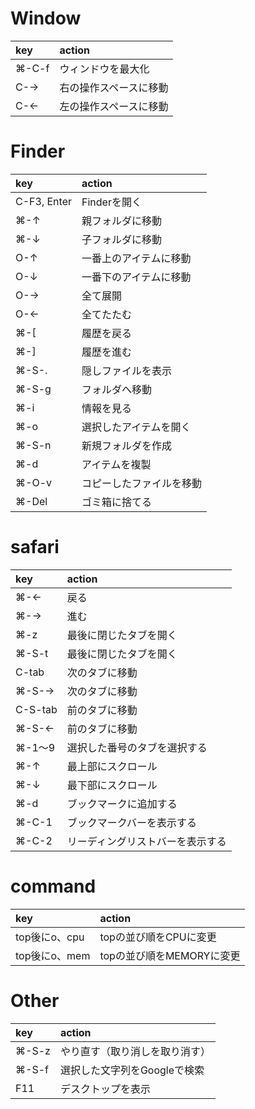 #  Window
| key   | action                 |
|:------|:-----------------------|
| ⌘-C-f | ウィンドウを最大化     |
| C-→   | 右の操作スペースに移動 |
| C-←   | 左の操作スペースに移動 |

#  Finder
| key         | action                   |
|:------------|:-------------------------|
| C-F3, Enter | Finderを開く             |
| ⌘-↑         | 親フォルダに移動         |
| ⌘-↓         | 子フォルダに移動         |
| O-↑         | 一番上のアイテムに移動   |
| O-↓         | 一番下のアイテムに移動   |
| O-→         | 全て展開                 |
| O-←         | 全てたたむ               |
| ⌘-[         | 履歴を戻る               |
| ⌘-]         | 履歴を進む               |
| ⌘-S-.       | 隠しファイルを表示       |
| ⌘-S-g       | フォルダへ移動           |
| ⌘-i         | 情報を見る               |
| ⌘-o         | 選択したアイテムを開く   |
| ⌘-S-n       | 新規フォルダを作成       |
| ⌘-d         | アイテムを複製           |
| ⌘-O-v       | コピーしたファイルを移動 |
| ⌘-Del       | ゴミ箱に捨てる           |

# safari
| key     | action                           |
|:--------|:---------------------------------|
| ⌘-←     | 戻る                             |
| ⌘-→     | 進む                             |
| ⌘-z     | 最後に閉じたタブを開く           |
| ⌘-S-t   | 最後に閉じたタブを開く           |
| C-tab   | 次のタブに移動                   |
| ⌘-S-→   | 次のタブに移動                   |
| C-S-tab | 前のタブに移動                   |
| ⌘-S-←   | 前のタブに移動                   |
| ⌘-1〜9  | 選択した番号のタブを選択する     |
| ⌘-↑     | 最上部にスクロール               |
| ⌘-↓     | 最下部にスクロール               |
| ⌘-d     | ブックマークに追加する           |
| ⌘-C-1   | ブックマークバーを表示する       |
| ⌘-C-2   | リーディングリストバーを表示する |

# command
| key           | action                    |
|:--------------|:--------------------------|
| top後にo、cpu | topの並び順をCPUに変更    |
| top後にo、mem | topの並び順をMEMORYに変更 |

#  Other
| key   | action                         |
|:------|:-------------------------------|
| ⌘-S-z | やり直す（取り消しを取り消す） |
| ⌘-S-f | 選択した文字列をGoogleで検索   |
| F11   | デスクトップを表示             |
